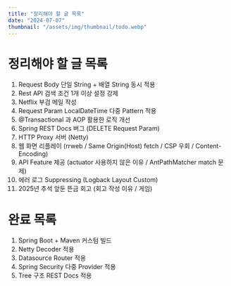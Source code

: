```yaml
---
title: "정리해야 할 글 목록"
date: "2024-07-07"
thumbnail: "/assets/img/thumbnail/todo.webp"
---
```


# 정리해야 할 글 목록
1. Request Body 단일 String + 배열 String 동시 적용
2. Rest API 검색 조건 1개 이상 설정 강제
3. Netflix 부검 메일 작성
4. Request Param LocalDateTime 다중 Pattern 적용
5. @Transactional 과 AOP 활용한 로직 개선
6. Spring REST Docs 버그 (DELETE Request Param)
7. HTTP Proxy 서버 (Netty)
8. 웹 화면 리플레이 (rrweb / Same Origin(Host) fetch / CSP 우회 / Content-Encoding)
9. API Feature 제공 (actuator 사용하지 않은 이유 / AntPathMatcher match 문제)
10. 에러 로그 Suppressing (Logback Layout Custom)
11. 2025년 추석 앞둔 뜬금 회고 (회고 작성 이유 / 게임)

# 완료 목록
1. Spring Boot + Maven 커스텀 빌드
2. Netty Decoder 적용
3. Datasource Router 적용
4. Spring Security 다중 Provider 적용
5. Tree 구조 REST Docs 적용